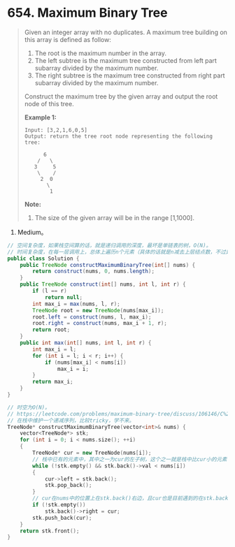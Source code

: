 # 654. Maximum Binary Tree

> Given an integer array with no duplicates. A maximum tree building on this array is defined as follow:
>
> 1. The root is the maximum number in the array.
> 2. The left subtree is the maximum tree constructed from left part subarray divided by the maximum number.
> 3. The right subtree is the maximum tree constructed from right part subarray divided by the maximum number.
>
> Construct the maximum tree by the given array and output the root node of this tree.
>
> **Example 1:**
>
> ```
> Input: [3,2,1,6,0,5]
> Output: return the tree root node representing the following tree:
> 
>       6
>     /   \
>    3     5
>     \    / 
>      2  0   
>        \
>         1
> ```
>
> **Note:**
>
> 1. The size of the given array will be in the range [1,1000].

1. Medium。

```java
// 空间复杂度，如果栈空间算的话，就是递归调用的深度，最坏是单链表的树，O(N)。
// 时间复杂度，在每一层调用上，总体上遍历n个元素（具体的话就是n减去上层结点数，不过是大O，所以不需要这么具体），然后如果是单链表的树，有n层，O(N^2)。
public class Solution {
    public TreeNode constructMaximumBinaryTree(int[] nums) {
        return construct(nums, 0, nums.length);
    }
    public TreeNode construct(int[] nums, int l, int r) {
        if (l == r)
            return null;
        int max_i = max(nums, l, r);
        TreeNode root = new TreeNode(nums[max_i]);
        root.left = construct(nums, l, max_i);
        root.right = construct(nums, max_i + 1, r);
        return root;
    }
    public int max(int[] nums, int l, int r) {
        int max_i = l;
        for (int i = l; i < r; i++) {
            if (nums[max_i] < nums[i])
                max_i = i;
        }
        return max_i;
    }
}
```

```cpp
// 时空为O(N)。
// https://leetcode.com/problems/maximum-binary-tree/discuss/106146/C%2B%2B-O(N)-solution
// 在栈中维护一个递减序列，比较tricky，学不来。
TreeNode* constructMaximumBinaryTree(vector<int>& nums) {
    vector<TreeNode*> stk;
    for (int i = 0; i < nums.size(); ++i)
    {
        TreeNode* cur = new TreeNode(nums[i]);
        // 栈中已有的元素中，其中之一为cur的左子树，这个之一就是栈中比cur小的元素中最大的元素（符合题意）。
        while (!stk.empty() && stk.back()->val < nums[i])
        {
            cur->left = stk.back();
            stk.pop_back();
        }
        // cur在nums中的位置上在stk.back()右边，且cur也是目前遇到的在stk.back()右边的比stk.back()小的最大的元素，所以cur可能为stk.back()的右子树，如果后面没有遇到比stk.back()小但比cur大的元素的话，如果有，那么stk.back()的右子树会被更新为那个元素。
        if (!stk.empty())
            stk.back()->right = cur;
        stk.push_back(cur);
    }
    return stk.front();
}
```

